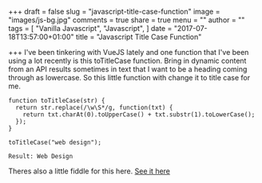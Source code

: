 +++
draft = false
slug = "javascript-title-case-function"
image = "images/js-bg.jpg"
comments = true
share = true
menu = ""
author = ""
tags = [
  "Vanilla Javascript",
  "Javascript",
]
date = "2017-07-18T13:57:00+01:00"
title = "Javascript Title Case Function"

+++
I've been tinkering with VueJS lately and one function that I've been using a lot recently is this toTitleCase function.
Bring in dynamic content from an API results sometimes in text that I want to be a heading coming through as lowercase. So this little function with change it to title case for me.


```
function toTitleCase(str) {
  return str.replace(/\w\S*/g, function(txt) {
    return txt.charAt(0).toUpperCase() + txt.substr(1).toLowerCase();
  });
}

toTitleCase("web design");

Result: Web Design
```

Theres also a little fiddle for this here. <a href="https://jsfiddle.net/shinyash/72ehs6na/" title="Javascript Title Case" target="_blank">See it here</a>
